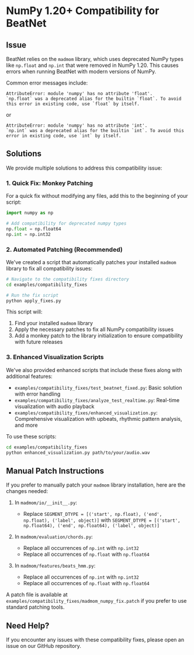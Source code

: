 # NumPy 1.20+ Compatibility for BeatNet

## Issue

BeatNet relies on the `madmom` library, which uses deprecated NumPy types like `np.float` and `np.int` that were removed in NumPy 1.20. This causes errors when running BeatNet with modern versions of NumPy.

Common error messages include:
```
AttributeError: module 'numpy' has no attribute 'float'.
`np.float` was a deprecated alias for the builtin `float`. To avoid this error in existing code, use `float` by itself.
```
or
```
AttributeError: module 'numpy' has no attribute 'int'.
`np.int` was a deprecated alias for the builtin `int`. To avoid this error in existing code, use `int` by itself.
```

## Solutions

We provide multiple solutions to address this compatibility issue:

### 1. Quick Fix: Monkey Patching

For a quick fix without modifying any files, add this to the beginning of your script:

```python
import numpy as np

# Add compatibility for deprecated numpy types
np.float = np.float64
np.int = np.int32
```

### 2. Automated Patching (Recommended)

We've created a script that automatically patches your installed `madmom` library to fix all compatibility issues:

```bash
# Navigate to the compatibility fixes directory
cd examples/compatibility_fixes

# Run the fix script
python apply_fixes.py
```

This script will:
1. Find your installed `madmom` library
2. Apply the necessary patches to fix all NumPy compatibility issues
3. Add a monkey patch to the library initialization to ensure compatibility with future releases

### 3. Enhanced Visualization Scripts

We've also provided enhanced scripts that include these fixes along with additional features:

- `examples/compatibility_fixes/test_beatnet_fixed.py`: Basic solution with error handling
- `examples/compatibility_fixes/analyze_test_realtime.py`: Real-time visualization with audio playback
- `examples/compatibility_fixes/enhanced_visualization.py`: Comprehensive visualization with upbeats, rhythmic pattern analysis, and more

To use these scripts:

```bash
cd examples/compatibility_fixes
python enhanced_visualization.py path/to/your/audio.wav
```

## Manual Patch Instructions

If you prefer to manually patch your `madmom` library installation, here are the changes needed:

1. In `madmom/io/__init__.py`:
   - Replace `SEGMENT_DTYPE = [('start', np.float), ('end', np.float), ('label', object)]` with 
     `SEGMENT_DTYPE = [('start', np.float64), ('end', np.float64), ('label', object)]`

2. In `madmom/evaluation/chords.py`:
   - Replace all occurrences of `np.int` with `np.int32`
   - Replace all occurrences of `np.float` with `np.float64`

3. In `madmom/features/beats_hmm.py`:
   - Replace all occurrences of `np.int` with `np.int32`
   - Replace all occurrences of `np.float` with `np.float64`

A patch file is available at `examples/compatibility_fixes/madmom_numpy_fix.patch` if you prefer to use standard patching tools.

## Need Help?

If you encounter any issues with these compatibility fixes, please open an issue on our GitHub repository. 